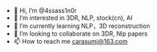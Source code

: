 - 👋 Hi, I’m @4ssass1n0r
- 👀 I’m interested in 3DR, NLP, stock(cn), AI
- 🌱 I’m currently learning NLP，3D reconstruction
- 💞️ I’m looking to collaborate on 3DR, Nlp papers
- 📫 How to reach me carasumi@163.com

<!---
4ssass1n0r/4ssass1n0r is a ✨ special ✨ repository because its `README.md` (this file) appears on your GitHub profile.
You can click the Preview link to take a look at your changes.
--->
